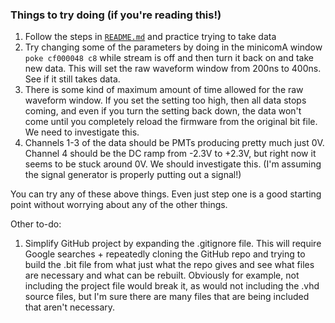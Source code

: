 ### Things to try doing (if you're reading this!)
1. Follow the steps in [`README.md`](../README.md) and practice trying to take data
2. Try changing some of the parameters by doing in the minicomA window `poke cf000048 c8` while stream is off and then turn it back on and take new data. This will set the raw waveform window from 200ns to 400ns. See if it still takes data.
3. There is some kind of maximum amount of time allowed for the raw waveform window. If you set the setting too high, then all data stops coming, and even if you turn the setting back down, the data won't come until you completely reload the firmware from the original bit file. We need to investigate this.
4. Channels 1-3 of the data should be PMTs producing pretty much just 0V. Channel 4 should be the DC ramp from -2.3V to +2.3V, but right now it seems to be stuck around 0V. We should investigate this. (I'm assuming the signal generator is properly putting out a signal!)

You can try any of these above things. Even just step one is a good starting point without worrying about any of the other things. 

Other to-do:

1. Simplify GitHub project by expanding the .gitignore file. This will require Google searches + repeatedly cloning the GitHub repo and trying to build the .bit file from what just what the repo gives and see what files are necessary and what can be rebuilt. Obviously for example, not including the project file would break it, as would not including the .vhd source files, but I'm sure there are many files that are being included that aren't necessary. 
